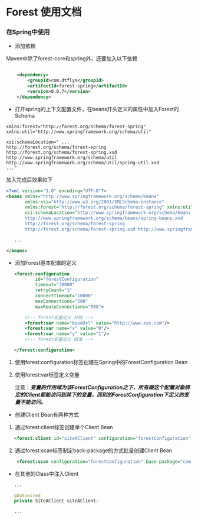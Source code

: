 # Forest 使用文档

### 在Spring中使用

 * 添加依赖

Maven中除了forest-core和spring外，还要加入以下依赖

```xml

    <dependency>
        <groupId>com.dtflys</groupId>
        <artifactId>forest-spring</artifactId>
        <version>0.0.7</version>
    </dependency>

```

 * 打开spring的上下文配置文件，在beans开头定义的属性中加入Forest的Schema

```
xmlns:forest="http://forest.org/schema/forest-spring" xmlns:util="http://www.springframework.org/schema/util"
   ...
xsi:schemaLocation=" ...
http://forest.org/schema/forest-spring
http://forest.org/schema/forest-spring.xsd http://www.springframework.org/schema/util http://www.springframework.org/schema/util/spring-util.xsd
..."
```

加入完成后效果如下

```xml
<?xml version="1.0" encoding="UTF-8"?>
<beans xmlns="http://www.springframework.org/schema/beans"
       xmlns:xsi="http://www.w3.org/2001/XMLSchema-instance"
       xmlns:forest="http://forest.org/schema/forest-spring" xmlns:util="http://www.springframework.org/schema/util"
       xsi:schemaLocation="http://www.springframework.org/schema/beans
       http://www.springframework.org/schema/beans/spring-beans.xsd
       http://forest.org/schema/forest-spring
       http://forest.org/schema/forest-spring.xsd http://www.springframework.org/schema/util http://www.springframework.org/schema/util/spring-util.xsd">

   ...

</beans>
```

 * 添加Forest基本配置的定义

```xml
   <forest:configuration
           id="forestConfiguration"
           timeout="30000"
           retryCount="3"
           connectTimeout="10000"
           maxConnections="500"
           maxRouteConnections="500">

       <!-- forest变量定义 开始 -->
       <forest:var name="baseUrl" value="http://www.xxx.com"/>
       <forest:var name="x" value="0"/>
       <forest:var name="y" value="1"/>
       <!-- forest变量定义 结束 -->

   </forest:configuration>
```
 1. 使用forest:configuration标签创建在Spring中的ForestConfiguration Bean
 2. 使用forest:var标签定义变量

    注意：***变量的作用域为该ForestConfiguration之下，所有跟这个配置对象绑定的Client都能访问到其下的变量，而别的ForestConfiguration下定义的变量不能访问。***

 * 创建Client Bean有两种方式

 1. 通过forest:client标签创建单个Client Bean

```xml
   <forest:client id="siteAClient" configuration="forestConfiguration" class="com.xxx.client.SiteAClient"/>
```

 2. 通过forest:scan标签制定back-package的方式批量创建Client Bean

```xml
    <forest:scan configuration="forestConfiguration" base-package="com.xxx.client"/>
```

 * 在其他的Class中注入Client

```java
   ...

   @Autowired
   private SiteAClient siteAClient;

   ...

```
